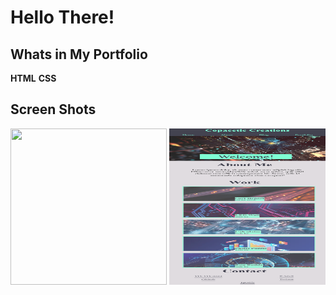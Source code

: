 # Hello There!

## Whats in My Portfolio

**HTML** **CSS** 

## Screen Shots
<img src ="assets/screenshot1.png" width="250"  height="250">
<img src ="assets/Screenshot2.png" width="250"  height="250">
